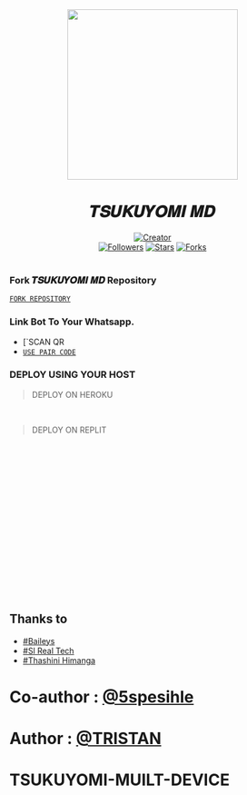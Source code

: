 <div align="center" class= "main"> 
  <img src="https://files.catbox.moe/qf4ipv.jpg" width="300" height="300"/>
  <h1>𝑻𝑺𝑼𝑲𝑼𝒀𝑶𝑴𝑰 𝑴𝑫</h1>

<a href="https://github.com/Tristan7122"><img title="Creator" src="https://img.shields.io/badge/Creator-Tristan,5pesihle-red.svg?style=for-the-badge&logo=github"></a>
<br>
<a href="https://github.com/Tristan7122?tab=followers"><img title="Followers" src="https://img.shields.io/github/followers/Tristan7122?color=green&style=flat-square"></a>
<a href="https://github.com/Tristan7122/TSUKUYOMI-MUILT-DEVICE/stargazers/"><img title="Stars" src="https://img.shields.io/github/stars/Tristan7122/TSUKUYOMI-MUILT-DEVICE?color=white&style=flat-square"></a>
<a href="https://github.com/Tristan7122/TSUKUYOMI-MUILT-DEVICE/network/members"><img title="Forks" src="https://img.shields.io/github/forks/Tristan7122/TSUKUYOMI-MUILT-DEVICE?color=yellow&style=flat-square"></a>
<br><br>
</div>
<div align= "left">

  ### Fork 𝑻𝑺𝑼𝑲𝑼𝒀𝑶𝑴𝑰 𝑴𝑫 Repository
  [`FORK REPOSITORY`](https://github.com/Tristan7122/TSUKUYOMI-MUILT-DEVICE/fork)

  ### Link Bot To Your Whatsapp.
  
 * [`SCAN QR 
 * [`USE PAIR CODE`](#)

 
  ### DEPLOY USING YOUR HOST
  
> DEPLOY ON HEROKU<br>


      

  <br>
  
> DEPLOY ON REPLIT<br>


<br><br><br>

</div>

<br><br><br><br><br><br><br><br><br><br><br><br>
## Thanks to
- [#Baileys](https://github.com/WhiskeySockets/Baileys)<br>
- [#Sl Real Tech](https://github.com/sl-real-tech)<br>
- [#Thashini Himanga](#)<br>

# Co-author : [@5spesihle](https://github.com/LordeVraps) 
# Author : [@TRISTAN](https://github.com/Tristan7122)

# TSUKUYOMI-MUILT-DEVICE
